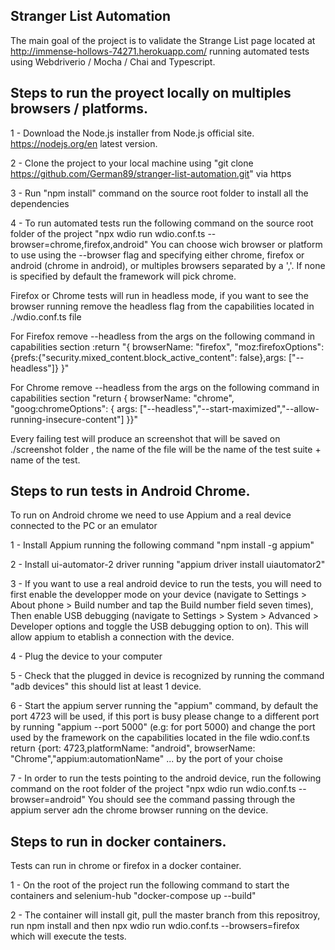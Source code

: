 Stranger List Automation
----------------------------------------------------
The main goal of the project is to validate the Strange List page located at http://immense-hollows-74271.herokuapp.com/ running automated tests using Webdriverio / Mocha / Chai and Typescript.

Steps to run the proyect locally on multiples browsers / platforms. 
---------------------------------------------------------
1 - Download the Node.js installer from Node.js official site. https://nodejs.org/en latest version.

2 - Clone the project to your local machine using "git clone https://github.com/German89/stranger-list-automation.git" via https

3 - Run "npm install" command on the source root folder to install all the dependencies

4 - To run automated tests run the following command on the source root folder of the project "npx wdio run wdio.conf.ts --browser=chrome,firefox,android"
You can choose wich browser or platform to use using the --browser flag and specifying either chrome, firefox or android (chrome in android), or multiples browsers separated by a ','. If none is specified by default the framework will pick chrome.

Firefox or Chrome tests will run in headless mode, if you want to see the browser running remove the headless flag from the capabilities located in ./wdio.conf.ts file

For Firefox remove --headless from the args on the following command in capabilities section  :return "{ browserName: "firefox", "moz:firefoxOptions":{prefs:{"security.mixed_content.block_active_content": false},args: ["--headless"]} }" 

For Chrome remove --headless from the args on the following command in capabilities section "return { browserName: "chrome", "goog:chromeOptions": { args: ["--headless","--start-maximized","--allow-running-insecure-content"] }}"

Every failing test will produce an screenshot that will be saved on ./screenshot folder , the name of the file will be the name of the test suite + name of the test.


Steps to run tests in Android Chrome.
-----------------------------------------------------------
To run on Android chrome we need to use Appium and a real device connected to the PC or an emulator

1 - Install Appium running the following command "npm install -g appium"

2 - Install ui-automator-2 driver running "appium driver install uiautomator2"

3 - If you want to use a real android device to run the tests, you will need to first enable the developper mode on your device (navigate to Settings > About phone > Build number and tap the Build number field seven times),
Then enable USB debugging (navigate to Settings > System > Advanced > Developer options and toggle the USB debugging option to on).
This will allow appium to etablish a connection with the device.

4 - Plug the device to your computer

5 - Check that the plugged in device is recognized by running the command "adb devices" this should list at least 1 device.

6 - Start the appium server running the "appium" command, by default the port 4723 will be used, if this port is busy please change to a different port by running
"appium --port 5000" (e.g: for port 5000) and change the port used by the framework on the capabilities located in the file wdio.conf.ts
return {port: 4723,platformName: "android", browserName: "Chrome","appium:automationName" ... by the port of your choise

7 - In order to run the tests pointing to the android device, run the following command on the root folder of the project "npx wdio run wdio.conf.ts --browser=android"
You should see the command passing through the appium server adn the chrome browser running on the device.

Steps to run in docker containers.
-------------------------------------------------------------
Tests can run in chrome or firefox in a docker container.

1 - On the root of the project run the following command to start the containers and selenium-hub "docker-compose up --build"

2 - The container will install git, pull the master branch from this repositroy, run npm install and then npx wdio run wdio.conf.ts --browsers=firefox which will execute the tests.
